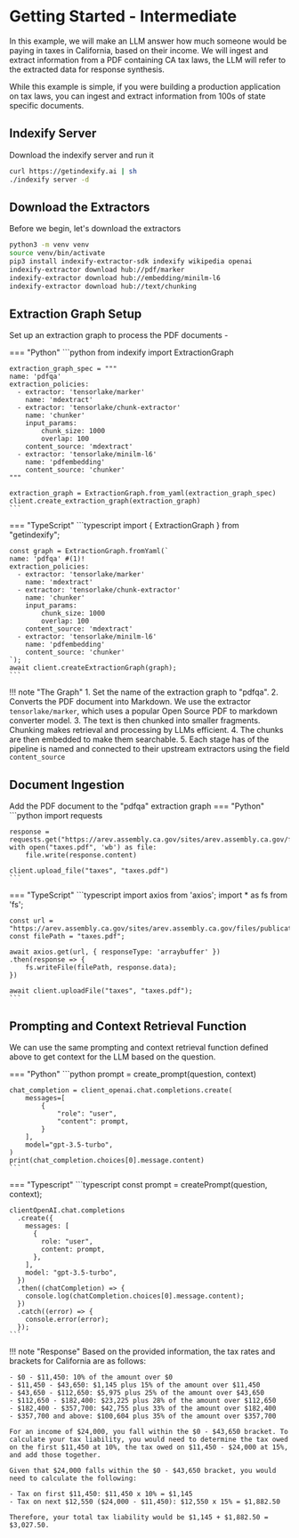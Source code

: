 # Getting Started - Intermediate 

In this example, we will make an LLM answer how much someone would be paying in taxes in California, based on their income. We will ingest and extract information from a PDF containing CA tax laws, the LLM will refer to the extracted data for response synthesis. 

While this example is simple, if you were building a production application on tax laws, you can ingest and extract information from 100s of state specific documents.

## Indexify Server

Download the indexify server and run it

```bash title="( Terminal 1 ) Download Indexify Server"
curl https://getindexify.ai | sh
./indexify server -d
```
## Download the Extractors
Before we begin, let's download the extractors

```bash title="( Terminal 2 ) Download Indexify Extractors"
python3 -m venv venv
source venv/bin/activate
pip3 install indexify-extractor-sdk indexify wikipedia openai
indexify-extractor download hub://pdf/marker
indexify-extractor download hub://embedding/minilm-l6
indexify-extractor download hub://text/chunking
```

## Extraction Graph Setup

Set up an extraction graph to process the PDF documents -

=== "Python"
    ```python
    from indexify import ExtractionGraph

    extraction_graph_spec = """
    name: 'pdfqa'
    extraction_policies:
      - extractor: 'tensorlake/marker'
        name: 'mdextract'
      - extractor: 'tensorlake/chunk-extractor'
        name: 'chunker'
        input_params:
            chunk_size: 1000
            overlap: 100
        content_source: 'mdextract'
      - extractor: 'tensorlake/minilm-l6'
        name: 'pdfembedding'
        content_source: 'chunker'
    """

    extraction_graph = ExtractionGraph.from_yaml(extraction_graph_spec)
    client.create_extraction_graph(extraction_graph)
    ```
=== "TypeScript"
    ```typescript
    import { ExtractionGraph } from "getindexify";
    
    const graph = ExtractionGraph.fromYaml(`
    name: 'pdfqa' #(1)!
    extraction_policies:
      - extractor: 'tensorlake/marker'
        name: 'mdextract'
      - extractor: 'tensorlake/chunk-extractor'
        name: 'chunker'
        input_params:
            chunk_size: 1000
            overlap: 100
        content_source: 'mdextract'
      - extractor: 'tensorlake/minilm-l6'
        name: 'pdfembedding'
        content_source: 'chunker'
    `);
    await client.createExtractionGraph(graph);
    ```
!!! note "The Graph"
    1. Set the name of the extraction graph to "pdfqa".
    2. Converts the PDF document into Markdown. We use the extractor `tensorlake/marker`, which uses a popular Open Source PDF to markdown converter model.
    3. The text is then chunked into smaller fragments. Chunking makes retrieval and processing by LLMs efficient.
    4. The chunks are then embedded to make them searchable.
    5. Each stage has of the pipeline is named and connected to their upstream extractors using the field `content_source`
## Document Ingestion

Add the PDF document to the "pdfqa" extraction graph
=== "Python"
    ```python
    import requests

    response = requests.get("https://arev.assembly.ca.gov/sites/arev.assembly.ca.gov/files/publications/Chapter_2B.pdf")
    with open("taxes.pdf", 'wb') as file:
        file.write(response.content)

    client.upload_file("taxes", "taxes.pdf")
    ```
=== "TypeScript"
    ```typescript
    import axios from 'axios';
    import * as fs from 'fs';

    const url = "https://arev.assembly.ca.gov/sites/arev.assembly.ca.gov/files/publications/Chapter_2B.pdf";
    const filePath = "taxes.pdf";

    await axios.get(url, { responseType: 'arraybuffer' })
    .then(response => {
        fs.writeFile(filePath, response.data);
    })

    await client.uploadFile("taxes", "taxes.pdf");
    ```
## Prompting and Context Retrieval Function
We can use the same prompting and context retrieval function defined above to get context for the LLM based on the question.

=== "Python"
    ```python
    prompt = create_prompt(question, context)

    chat_completion = client_openai.chat.completions.create(
        messages=[
            {
                "role": "user",
                "content": prompt,
            }
        ],
        model="gpt-3.5-turbo",
    )
    print(chat_completion.choices[0].message.content)
    ```
=== "Typescript"
    ```typescript
    const prompt = createPrompt(question, context);

    clientOpenAI.chat.completions
      .create({
        messages: [
          {
            role: "user",
            content: prompt,
          },
        ],
        model: "gpt-3.5-turbo",
      })
      .then((chatCompletion) => {
        console.log(chatCompletion.choices[0].message.content);
      })
      .catch((error) => {
        console.error(error);
      });
    ```

!!! note "Response"
    Based on the provided information, the tax rates and brackets for California are as follows:

    - $0 - $11,450: 10% of the amount over $0
    - $11,450 - $43,650: $1,145 plus 15% of the amount over $11,450
    - $43,650 - $112,650: $5,975 plus 25% of the amount over $43,650
    - $112,650 - $182,400: $23,225 plus 28% of the amount over $112,650
    - $182,400 - $357,700: $42,755 plus 33% of the amount over $182,400
    - $357,700 and above: $100,604 plus 35% of the amount over $357,700

    For an income of $24,000, you fall within the $0 - $43,650 bracket. To calculate your tax liability, you would need to determine the tax owed on the first $11,450 at 10%, the tax owed on $11,450 - $24,000 at 15%, and add those together.

    Given that $24,000 falls within the $0 - $43,650 bracket, you would need to calculate the following:

    - Tax on first $11,450: $11,450 x 10% = $1,145
    - Tax on next $12,550 ($24,000 - $11,450): $12,550 x 15% = $1,882.50

    Therefore, your total tax liability would be $1,145 + $1,882.50 = $3,027.50.
